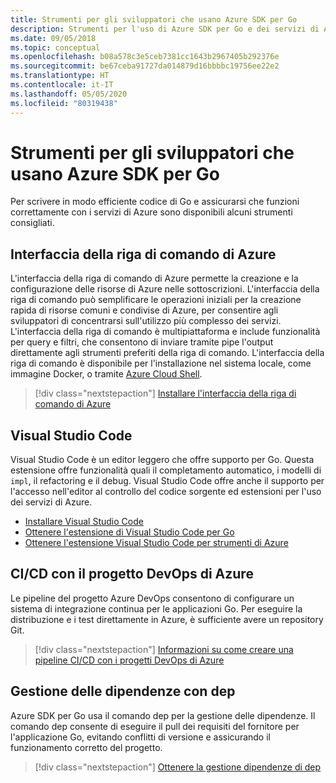 ```yaml
---
title: Strumenti per gli sviluppatori che usano Azure SDK per Go
description: Strumenti per l'uso di Azure SDK per Go e dei servizi di Azure
ms.date: 09/05/2018
ms.topic: conceptual
ms.openlocfilehash: b08a578c3e5ceb7381cc1643b2967405b292376e
ms.sourcegitcommit: be67ceba91727da014879d16bbbbc19756ee22e2
ms.translationtype: HT
ms.contentlocale: it-IT
ms.lasthandoff: 05/05/2020
ms.locfileid: "80319438"
---
```

# <a name="tools-for-developers-using-the-azure-sdk-for-go"></a>Strumenti per gli sviluppatori che usano Azure SDK per Go

Per scrivere in modo efficiente codice di Go e assicurarsi che funzioni correttamente con i servizi di Azure sono disponibili alcuni strumenti consigliati.

## <a name="azure-cli"></a>Interfaccia della riga di comando di Azure

L'interfaccia della riga di comando di Azure permette la creazione e la configurazione delle risorse di Azure nelle sottoscrizioni. L'interfaccia della riga di comando può semplificare le operazioni iniziali per la creazione rapida di risorse comuni e condivise di Azure, per consentire agli sviluppatori di concentrarsi sull'utilizzo più complesso dei servizi. L'interfaccia della riga di comando è multipiattaforma e include funzionalità per query e filtri, che consentono di inviare tramite pipe l'output direttamente agli strumenti preferiti della riga di comando. L'interfaccia della riga di comando è disponibile per l'installazione nel sistema locale, come immagine Docker, o tramite [Azure Cloud Shell](https://docs.microsoft.com/azure/cloud-shell/overview).

> [!div class="nextstepaction"]
> [Installare l'interfaccia della riga di comando di Azure](/cli/azure/install-azure-cli)

## <a name="visual-studio-code"></a>Visual Studio Code

Visual Studio Code è un editor leggero che offre supporto per Go. Questa estensione offre funzionalità quali il completamento automatico, i modelli di `impl`, il refactoring e il debug. Visual Studio Code offre anche il supporto per l'accesso nell'editor al controllo del codice sorgente ed estensioni per l'uso dei servizi di Azure.

* [Installare Visual Studio Code](https://code.visualstudio.com/Download)
* [Ottenere l'estensione di Visual Studio Code per Go](https://code.visualstudio.com/docs/languages/go)
* [Ottenere l'estensione Visual Studio Code per strumenti di Azure](https://marketplace.visualstudio.com/items?itemName=ms-vscode.vscode-azureextensionpack)

## <a name="cicd-with-azure-devops-project"></a>CI/CD con il progetto DevOps di Azure

Le pipeline del progetto Azure DevOps consentono di configurare un sistema di integrazione continua per le applicazioni Go. Per eseguire la distribuzione e i test direttamente in Azure, è sufficiente avere un repository Git.

> [!div class="nextstepaction"]
> [Informazioni su come creare una pipeline CI/CD con i progetti DevOps di Azure](/azure/devops-project/azure-devops-project-go)

## <a name="dependency-management-with-dep"></a>Gestione delle dipendenze con dep

Azure SDK per Go usa il comando dep per la gestione delle dipendenze. Il comando dep consente di eseguire il pull dei requisiti del fornitore per l'applicazione Go, evitando conflitti di versione e assicurando il funzionamento corretto del progetto.

> [!div class="nextstepaction"]
> [Ottenere la gestione dipendenze di dep](https://github.com/golang/dep)
